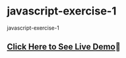 # javascript-exercise-1

javascript-exercise-1

## [Click Here to See Live Demo](https://sllujaan.github.io/javascript-exercise-1/)🚀
